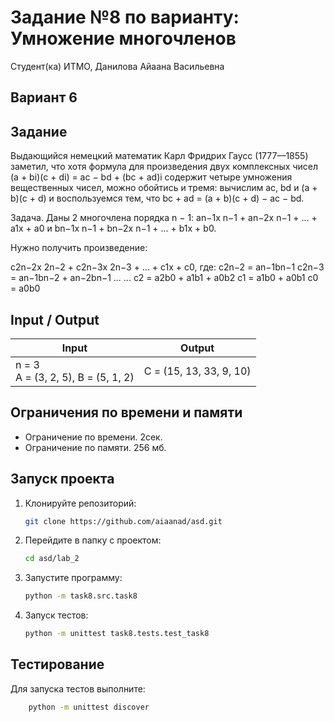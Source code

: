 # Задание №8 по варианту:  Умножение многочленов
Студент(ка) ИТМО, Данилова Айаана Васильевна

## Вариант 6

## Задание 
Выдающийся немецкий математик Карл Фридрих Гаусс (1777––1855) заметил,
что хотя формула для произведения двух комплексных чисел (a + bi)(c + di) =
ac − bd + (bc + ad)i содержит четыре умножения вещественных чисел, можно
обойтись и тремя: вычислим ac, bd и (a + b)(c + d) и воспользуемся тем, что
bc + ad = (a + b)(c + d) − ac − bd.

Задача. Даны 2 многочлена порядка n − 1: an−1x
n−1 + an−2x
n−1 + ... +
a1x + a0 и bn−1x
n−1 + bn−2x
n−1 + ... + b1x + b0. 

Нужно получить произведение:

c2n−2x
2n−2 + c2n−3x
2n−3 + ... + c1x + c0, где:
c2n−2 = an−1bn−1
c2n−3 = an−1bn−2 + an−2bn−1
... ...
c2 = a2b0 + a1b1 + a0b2
c1 = a1b0 + a0b1
c0 = a0b0

## Input / Output 

| Input                                   | Output                  |
|-----------------------------------------|-------------------------|
| n = 3<br/> A = (3, 2, 5), B = (5, 1, 2) | C = (15, 13, 33, 9, 10) | |        |

## Ограничения по времени и памяти

- Ограничение по времени. 2сек.
- Ограничение по памяти. 256 мб.


## Запуск проекта
1. Клонируйте репозиторий:
   ```bash
   git clone https://github.com/aiaanad/asd.git
   ```
2. Перейдите в папку с проектом:
   ```bash
   cd asd/lab_2
   ```
3. Запустите программу:
   ```bash
   python -m task8.src.task8 
   ```

4. Запуск тестов:
   ```bash
   python -m unittest task8.tests.test_task8
   ```


## Тестирование
Для запуска тестов выполните:
```bash
    python -m unittest discover
```

